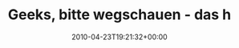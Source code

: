 ---
retweeted: false
source: <a href="http://twitter.com" rel="nofollow">Twitter Web Client</a>
entities:
  hashtags:
  - text: ice
    indices:
    - '85'
    - '89'
  - text: gprs
    indices:
    - '90'
    - '95'
  symbols: []
  user_mentions: []
  urls: []
display_text_range:
- '0'
- '95'
favorite_count: '0'
id_str: '12719895080'
truncated: false
retweet_count: '0'
id: '12719895080'
created_at: Fri Apr 23 19:21:32 +0000 2010
favorited: false
full_text: 'Geeks, bitte wegschauen - das hier ist ganz schön bitter: http://twitpic.com/1htofb  #ice
  #gprs'
lang: de
tags:
- ice
- gprs
- pesos:twitter
date: '2010-04-23T19:21:32+00:00'
src: https://twitter.com/bascht/status/12719895080
original_url: https://twitter.com/bascht/status/12719895080
type: twitter_tweet
text: 'Geeks, bitte wegschauen - das hier ist ganz schön bitter: http://twitpic.com/1htofb  #ice
  #gprs'
title: Geeks, bitte wegschauen - das h

---